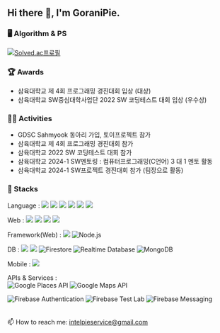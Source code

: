 ## Hi there 👋, I'm GoraniPie.

### 🖥️ Algorithm & PS
[![Solved.ac프로필](http://mazassumnida.wtf/api/mini/generate_badge?boj=goranipie)](https://solved.ac/goranipie)


### 🏆 Awards
- 삼육대학교 제 4회 프로그래밍 경진대회 입상 (대상)
- 삼육대학교 SW중심대학사업단 2022 SW 코딩테스트 대회 입상 (우수상)


### 🏃‍♂️ Activities
- GDSC Sahmyook 동아리 가입, 토이프로젝트 참가
- 삼육대학교 제 4회 프로그래밍 경진대회 참가
- 삼육대학교 2022 SW 코딩테스트 대회 참가
- 삼육대학교 2024-1 SW멘토링 : 컴퓨터프로그래밍(C언어) 3 대 1 멘토 활동
- 삼육대학교 2024-1 SW프로젝트 경진대회 참가 (팀장으로 활동)


### 🚀 Stacks
Language :
<img src="https://img.shields.io/badge/-C++-00599C?style=flat&logo=C%2B%2B&logoColor=white"/> 
<img src="https://img.shields.io/badge/-C-A8B9CC?style=flat&logo=C&logoColor=white"/> 
<img src="https://img.shields.io/badge/-C%23-239120?style=flat&logo=c-sharp&logoColor=white"/> 
<img src="https://img.shields.io/badge/-Python-3776AB?style=flat&logo=Python&logoColor=white"/> 
<img src="https://img.shields.io/badge/-Kotlin-7F52FF?style=flat&logo=Kotlin&logoColor=black"/> 
<img src="https://img.shields.io/badge/-Java-007396?style=flat&logo=Java&logoColor=white"/> 

Web :
<img src="https://img.shields.io/badge/-HTML-E34F26?style=flat&logo=HTML5&logoColor=white"/> 
<img src="https://img.shields.io/badge/-CSS-1572B6?style=flat&logo=CSS3&logoColor=white"/> 
<img src="https://img.shields.io/badge/-JavaScript-F7DF1E?style=flat&logo=JavaScript&logoColor=white"/> 
<img src="https://img.shields.io/badge/-Bootstrap-563D7C?style=flat&logo=Bootstrap&logoColor=white"/> 

Framework(Web) :
<img src="https://img.shields.io/badge/-Django-092E20?style=flat&logo=Django&logoColor=white"/>
![Node.js](https://img.shields.io/badge/-Node.js-339933?style=flat-square&logo=node.js&logoColor=white)

DB :
<img src="https://img.shields.io/badge/-MariaDB-003545?style=flat&logo=MariaDB&logoColor=white"/>
<img src="https://img.shields.io/badge/-SQLite-003B57?style=flat&logo=SQLite&logoColor=white"/>
![Firestore](https://img.shields.io/badge/-Firestore-FFCA28?style=flat-square&logo=firebase&logoColor=black)
![Realtime Database](https://img.shields.io/badge/-Realtime%20Database-FFCA28?style=flat-square&logo=firebase&logoColor=black)
![MongoDB](https://img.shields.io/badge/-MongoDB-47A248?style=flat-square&logo=mongodb&logoColor=white)

Mobile :
<img src="https://img.shields.io/badge/-Android-3DDC84?style=flat&logo=Android&logoColor=white"/>

APIs & Services : <br/>
![Google Places API](https://img.shields.io/badge/-Google%20Places%20API-4285F4?style=flat-square&logo=google&logoColor=white)
![Google Maps API](https://img.shields.io/badge/-Google%20Maps%20API-4285F4?style=flat-square&logo=googlemaps&logoColor=white)

![Firebase Authentication](https://img.shields.io/badge/-Firebase%20Authentication-FFCA28?style=flat-square&logo=firebase&logoColor=black)
![Firebase Test Lab](https://img.shields.io/badge/-Firebase%20Test%20Lab-FFCA28?style=flat-square&logo=firebase&logoColor=black)
![Firebase Messaging](https://img.shields.io/badge/-Firebase%20Messaging-FFCA28?style=flat-square&logo=firebase&logoColor=black)
<br/>
<br/>
<br/>
📫 How to reach me: intelpieservice@gmail.com
